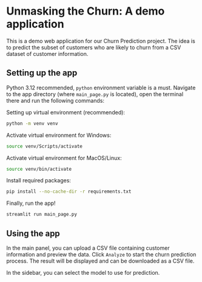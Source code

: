 # Unmasking the Churn: A demo application

This is a demo web application for our Churn Prediction project. The idea is to
predict the subset of customers who are likely to churn from a CSV dataset of
customer information.

## Setting up the app

Python 3.12 recommended, `python` environment variable is a must. Navigate to the
app directory (where `main_page.py` is located), open the terminal there and
run the following commands:

Setting up virtual environment (recommended):
```bash
python -m venv venv
```
Activate virtual environment for Windows:
```bash
source venv/Scripts/activate
```
Activate virtual environment for MacOS/Linux:
```bash
source venv/bin/activate
```
Install required packages:
```bash
pip install --no-cache-dir -r requirements.txt
```
Finally, run the app!
```bash
streamlit run main_page.py
```

## Using the app

In the main panel, you can upload a CSV file containing customer information and
preview the data. Click ```Analyze``` to start the churn prediction process. The
result will be displayed and can be downloaded as a CSV file.

In the sidebar, you can select the model to use for prediction.